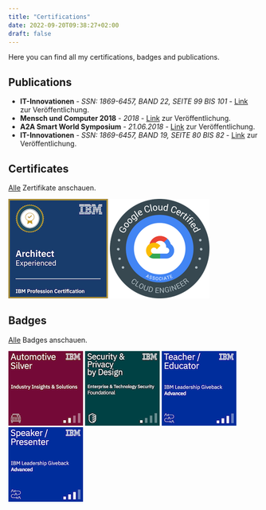 ```yaml
---
title: "Certifications"
date: 2022-09-20T09:38:27+02:00
draft: false
---
```



Here you can find all my certifications, badges and publications.

## Publications
* **IT-Innovationen** - *SSN: 1869-6457, BAND 22, SEITE 99 BIS 101* - [Link](https://www.hs-esslingen.de/fileadmin/media/Fakultaeten/it/SERVICE/IT-Innovationen/IT-Innovationen_Band22_WS1819.pdf) zur Veröffentlichung.
* **Mensch und Computer 2018** - *2018* - [Link](https://dl.gi.de/handle/20.500.12116/16776) zur Veröffentlichung.
* **A2A Smart World Symposium** - *21.06.2018* - [Link](https://www.akka-digital.com/unternehmen/termine-und-messen/a2a-2018.html) zur Veröffentlichung.
* **IT-Innovationen** - *SSN: 1869-6457, BAND 19, SEITE 80 BIS 82* - [Link](https://www.hs-esslingen.de/fileadmin/media/Fakultaeten/it/SERVICE/IT-Innovationen/IT-Innovationen_Band19_SS17.pdf) zur Veröffentlichung.

## Certificates
[Alle](https://www.credential.net/profile/larshelmuthprobst/wallet) Zertifikate anschauen.

[![Certificate](assets/images/certificates/architect.png)](https://www.credly.com/badges/69bdace3-3da9-42d1-8112-e722fe1b0c7d/public_url)
[![Certificate](assets/images/certificates/gcp.png)](https://www.credential.net/0ffb0a72-530e-4934-9cc0-3e027752fa11)

## Badges
[Alle](https://www.youracclaim.com/users/lars-helmuth-probst/badges) Badges anschauen.

[![Badge](assets/images/badges/automotive-silver.png)](https://www.credly.com/badges/da0c22c4-2534-45cb-bd11-79e46e3cbf52)
[![Badge](assets/images/badges/security.png)](https://www.credly.com/badges/ef61fea9-0567-44d2-ab48-25f4062227b9)
[![Badge](assets/images/badges/teacher.png)](https://www.credly.com/badges/02f41832-d127-494c-afd2-71669334e033)
[![Badge](assets/images/badges/speaker.png)](https://www.credly.com/badges/6c4579ce-1640-4210-bb63-3e4b82407fae)

